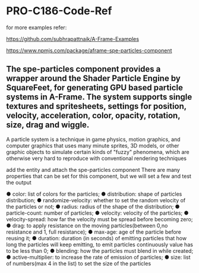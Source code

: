 # PRO-C186-Code-Ref

for more examples refer:

https://github.com/subhrapattnaik/A-Frame-Examples




https://www.npmjs.com/package/aframe-spe-particles-component


The spe-particles component provides a wrapper around the Shader Particle Engine by SquareFeet, for generating GPU based particle systems in A-Frame. The system supports single textures and spritesheets, settings for position, velocity, acceleration, color, opacity, rotation, size, drag and wiggle.
----------------------------------------------------------
A particle system is a technique in game physics, motion graphics, and computer graphics that uses many
minute sprites, 3D models, or other graphic objects to simulate certain kinds of "fuzzy" phenomena,
which are otherwise very hard to reproduce with conventional rendering techniques


add the entity and attach the spe-particles component
There are many properties that can be set for this component, but we will set a few and test the output

● color: list of colors for the
particles;
● distribution: shape of particles
distribution;
● randomize-velocity: whether to
set the random velocity of the
particles or not;
● radius: radius of the shape of
the distribution;
● particle-count: number of
particles;
● velocity: velocity of the
particles;
● velocity-spread: how far the
velocity must be spread before
becoming zero;
● drag: to apply resistance on the
moving particles(between 0,no
resistance and 1, full
resistance);
● max-age: age of the particle
before reusing it;
● duration: duration (in seconds)
of emitting particles that how
long the particles will keep
emitting, to emit particles
continuously value has to be
less than 0;
● blending: how the particles
must blend in while created;
● active-multiplier: to increase
the rate of emission of particles;
● size: list of numbers(max 4 in
the list) to set the size of the
particles
